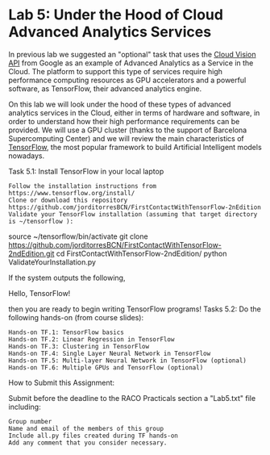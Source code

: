 # Lab 5: Under the Hood of Cloud Advanced Analytics Services

In previous lab we suggested an "optional" task that uses the [Cloud Vision API](https://cloud.google.com/vision/) from Google as an example of Advanced Analytics as a Service in the Cloud. The platform to support this type of services require high performance computing resources as GPU accelerators and a powerful software, as TensorFlow, their advanced analytics engine. 

On this lab we will look under the hood of these types of advanced analytics services in the Cloud, either in terms of hardware and software, in order to understand how their high performance requirements can be provided. We will use a GPU cluster (thanks to the support of Barcelona Supercomputing Center) and we will review the main characteristics of [TensorFlow](https://www.tensorflow.org), the most popular framework to build Artificial Intelligent models nowadays. 

Task 5.1: Install TensorFlow in your local laptop

    Follow the installation instructions from https://www.tensorflow.org/install/
    Clone or download this repository https://github.com/jorditorresBCN/FirstContactWithTensorFlow-2nEdition
    Validate your TensorFlow installation (assuming that target directory is ~/tensorflow ):

source ~/tensorflow/bin/activate 
git clone https://github.com/jorditorresBCN/FirstContactWithTensorFlow-2ndEdition.git
cd FirstContactWithTensorFlow-2ndEdition/
python ValidateYourInstallation.py

If the system outputs the following,

Hello, TensorFlow!

then you are ready to begin writing TensorFlow programs!
Tasks 5.2: Do the following hands-on (from course slides):

    Hands-on TF.1: TensorFlow basics
    Hands-on TF.2: Linear Regression in TensorFlow
    Hands-on TF.3: Clustering in TensorFlow
    Hands-on TF.4: Single Layer Neural Network in TensorFlow
    Hands-on TF.5: Multi-layer Neural Network in TensorFlow (optional)
    Hands-on TF.6: Multiple GPUs and TensorFlow (optional)

How to Submit this Assignment:  

Submit before the deadline to the RACO Practicals section a "Lab5.txt" file including:

    Group number
    Name and email of the members of this group
    Include all.py files created during TF hands-on
    Add any comment that you consider necessary.

